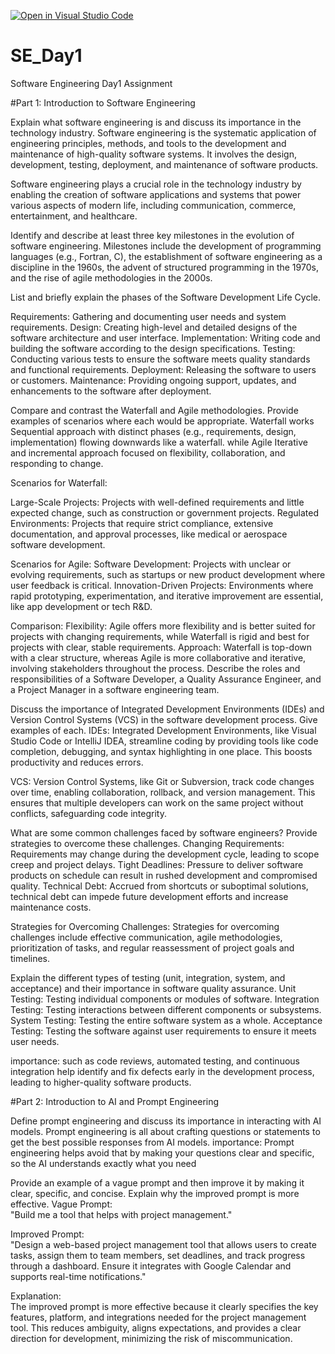 [![Open in Visual Studio Code](https://classroom.github.com/assets/open-in-vscode-2e0aaae1b6195c2367325f4f02e2d04e9abb55f0b24a779b69b11b9e10269abc.svg)](https://classroom.github.com/online_ide?assignment_repo_id=15566542&assignment_repo_type=AssignmentRepo)
# SE_Day1
Software Engineering Day1 Assignment

#Part 1: Introduction to Software Engineering

Explain what software engineering is and discuss its importance in the technology industry.
Software engineering is the systematic application of engineering principles, methods, and tools to the development and maintenance of high-quality software systems. It involves the design, development, testing, deployment, and maintenance of software products.

Software engineering plays a crucial role in the technology industry by enabling the creation of software applications and systems that power various aspects of modern life, including communication, commerce, entertainment, and healthcare.


Identify and describe at least three key milestones in the evolution of software engineering.
Milestones include the development of programming languages (e.g., Fortran, C), the establishment of software engineering as a discipline in the 1960s, the advent of structured programming in the 1970s, and the rise of agile methodologies in the 2000s.

List and briefly explain the phases of the Software Development Life Cycle.

Requirements: Gathering and documenting user needs and system requirements.
Design: Creating high-level and detailed designs of the software architecture and user interface.
Implementation: Writing code and building the software according to the design specifications.
Testing: Conducting various tests to ensure the software meets quality standards and functional requirements.
Deployment: Releasing the software to users or customers.
Maintenance: Providing ongoing support, updates, and enhancements to the software after deployment.

Compare and contrast the Waterfall and Agile methodologies. Provide examples of scenarios where each would be appropriate.
Waterfall works Sequential approach with distinct phases (e.g., requirements, design, implementation) flowing downwards like a waterfall.
while Agile Iterative and incremental approach focused on flexibility, collaboration, and responding to change.

Scenarios for Waterfall:

Large-Scale Projects: Projects with well-defined requirements and little expected change, such as construction or government projects.
Regulated Environments: Projects that require strict compliance, extensive documentation, and approval processes, like medical or aerospace software development.

Scenarios for Agile:
Software Development: Projects with unclear or evolving requirements, such as startups or new product development where user feedback is critical.
Innovation-Driven Projects: Environments where rapid prototyping, experimentation, and iterative improvement are essential, like app development or tech R&D.

Comparison:
Flexibility: Agile offers more flexibility and is better suited for projects with changing requirements, while Waterfall is rigid and best for projects with clear, stable requirements.
Approach: Waterfall is top-down with a clear structure, whereas Agile is more collaborative and iterative, involving stakeholders throughout the process.
Describe the roles and responsibilities of a Software Developer, a Quality Assurance Engineer, and a Project Manager in a software engineering team.


Discuss the importance of Integrated Development Environments (IDEs) and Version Control Systems (VCS) in the software development process. Give examples of each.
IDEs: Integrated Development Environments, like Visual Studio Code or IntelliJ IDEA, streamline coding by providing tools like code completion, debugging, and syntax highlighting in one place. This boosts productivity and reduces errors.

VCS: Version Control Systems, like Git or Subversion, track code changes over time, enabling collaboration, rollback, and version management. This ensures that multiple developers can work on the same project without conflicts, safeguarding code integrity.

What are some common challenges faced by software engineers? Provide strategies to overcome these challenges.
Changing Requirements: Requirements may change during the development cycle, leading to scope creep and project delays.
Tight Deadlines: Pressure to deliver software products on schedule can result in rushed development and compromised quality.
Technical Debt: Accrued from shortcuts or suboptimal solutions, technical debt can impede future development efforts and increase maintenance costs.

Strategies for Overcoming Challenges: Strategies for overcoming challenges include effective communication, agile methodologies, prioritization of tasks, and regular reassessment of project goals and timelines.

Explain the different types of testing (unit, integration, system, and acceptance) and their importance in software quality assurance.
Unit Testing: Testing individual components or modules of software.
Integration Testing: Testing interactions between different components or subsystems.
System Testing: Testing the entire software system as a whole.
Acceptance Testing: Testing the software against user requirements to ensure it meets user needs.

importance: such as code reviews, automated testing, and continuous integration help identify and fix defects early in the development process, leading to higher-quality software products.

#Part 2: Introduction to AI and Prompt Engineering


Define prompt engineering and discuss its importance in interacting with AI models.
Prompt engineering is all about crafting questions or statements to get the best possible responses from AI models.
importance: Prompt engineering helps avoid that by making your questions clear and specific, so the AI understands exactly what you need


Provide an example of a vague prompt and then improve it by making it clear, specific, and concise. Explain why the improved prompt is more effective.
Vague Prompt:  
"Build me a tool that helps with project management."

Improved Prompt:  
"Design a web-based project management tool that allows users to create tasks, assign them to team members, set deadlines, and track progress through a dashboard. Ensure it integrates with Google Calendar and supports real-time notifications."

Explanation:  
The improved prompt is more effective because it clearly specifies the key features, platform, and integrations needed for the project management tool. This reduces ambiguity, aligns expectations, and provides a clear direction for development, minimizing the risk of miscommunication.
